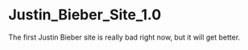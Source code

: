 # Justin_Bieber_Site_1.0
The first Justin Bieber site is really bad right now, but it will get better.
